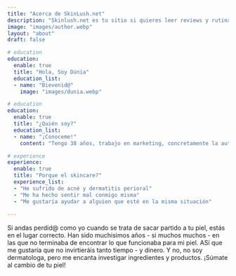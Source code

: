 ```yaml
---
title: "Acerca de SkinLush.net"
description: "Skinlush.net es tu sitio si quieres leer reviews y rutinas que saquen el mejor partido a tu piel. "
image: "images/author.webp"
layout: "about"
draft: false

# education
education:
  enable: true
  title: "Hola, Soy Dúnia"
  education_list:
  - name: "Bievenid@"
    image: "images/dunia.webp"

# education
education:
  enable: true
  title: "¿Quién soy?"
  education_list:
  - name: "¡Conoceme!"
    content: "Tengo 38 años, trabajo en marketing, concretamente la automatización de comunicación por email. Entre mis hobbies se encuentran: viajar, maquillaje, moda, los mangas y los animes. Así que compagino todos estos con mi afición a publicar en RRSS y Blogs."

# experience
experience:
  enable: true
  title: "Porque el skincare?"
  experience_list:
  - "He sufrido de acné y dermatitis perioral"
  - "Me ha hecho sentir mal conmigo misma"
  - "Me gustaría ayudar a alguien que esté en la misma situación"
  
---
```


Si andas perdid@ como yo cuando se trata de sacar partido a tu piel, estás en el lugar correcto. Han sido muchisimos años - si muchos muchos - en las que no terminaba de encontrar lo que funcionaba para mi piel. ASí que me gustaría que no invirtieráis tanto tiempo - y dinero. 
Y no, no soy dermatologa, pero me encanta investigar ingredientes y productos. 
¡Súmate al cambio de tu piel!